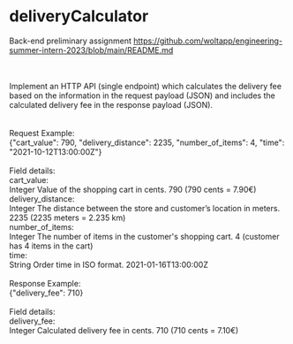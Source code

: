 # deliveryCalculator
Back-end preliminary assignment https://github.com/woltapp/engineering-summer-intern-2023/blob/main/README.md

<br>
<br>
Implement an HTTP API (single endpoint) which calculates the delivery fee based on the information in the request payload (JSON) and 
includes the calculated delivery fee in the response payload (JSON).
<br>
<br>
<br>
Request
Example:<br>
{"cart_value": 790, "delivery_distance": 2235, "number_of_items": 4, "time": "2021-10-12T13:00:00Z"}<br>
<br>
Field details:<br>
cart_value:<br>	        Integer	Value of the shopping cart in cents.	790 (790 cents = 7.90€)<br>
delivery_distance:<br>	Integer	The distance between the store and customer’s location in meters.	2235 (2235 meters = 2.235 km)<br>
number_of_items:<br> 	Integer	The number of items in the customer's shopping cart.	4 (customer has 4 items in the cart)<br>
time:<br>	            String	Order time in ISO format.	2021-01-16T13:00:00Z<br>

<br>
Response
Example:<br>
{"delivery_fee": 710}<br>
<br>
Field details:<br>
delivery_fee:<br>	    Integer	Calculated delivery fee in cents.	710 (710 cents = 7.10€)
